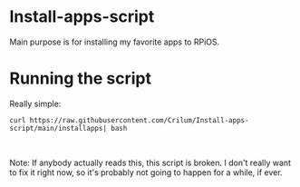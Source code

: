 # Install-apps-script
Main purpose is for installing my favorite apps to RPiOS.

# Running the script

Really simple:
```
curl https://raw.githubusercontent.com/Crilum/Install-apps-script/main/installapps| bash
```

<br>

Note: If anybody actually reads this, this script is broken. I don't really want to fix it right now, so it's probably not going to happen for a while, if ever.
